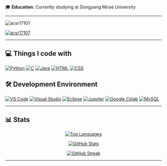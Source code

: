 🎓 **Education**: Currently studying at Dongyang Mirae University

---

<p align="left"> <img src="https://komarev.com/ghpvc/?username=acsr17107&label=Profile%20views&color=0e75b6&style=flat" alt="acsr17107" /> </p>
<p align="left"> <a href="https://github.com/ryo-ma/github-profile-trophy"><img src="https://github-profile-trophy.vercel.app/?username=acsr17107&column=4&margin-w=15&margin-h=15" alt="acsr17107" /></a> </p>

---

## 💻 Things I code with

<p align="left">
    <a href="https://www.python.org/"><img src="https://img.shields.io/badge/Python-3776AB?style=flat&logo=python&logoColor=white" alt="Python"/></a>
    <a href="https://en.wikipedia.org/wiki/C_(programming_language)"><img src="https://img.shields.io/badge/C-A8B400?style=flat&logo=c&logoColor=white" alt="C"/></a>
    <a href="https://www.java.com/"><img src="https://img.shields.io/badge/Java-007396?style=flat&logo=java&logoColor=white" alt="Java"/></a>
    <a href="https://developer.mozilla.org/en-US/docs/Web/HTML"><img src="https://img.shields.io/badge/HTML-E34F26?style=flat&logo=html5&logoColor=white" alt="HTML"/></a>
    <a href="https://developer.mozilla.org/en-US/docs/Web/CSS"><img src="https://img.shields.io/badge/CSS-1572B6?style=flat&logo=css3&logoColor=white" alt="CSS"/></a>
</p>

## 🛠️ Development Environment

<p align="left">
    <a href="https://code.visualstudio.com/"><img src="https://img.shields.io/badge/VS%20Code-007ACC?style=flat&logo=visual-studio-code&logoColor=white" alt="VS Code"/></a>
    <a href="https://visualstudio.microsoft.com/"><img src="https://img.shields.io/badge/Visual%20Studio-5C2D91?style=flat&logo=visual-studio&logoColor=white" alt="Visual Studio"/></a>
    <a href="https://www.eclipse.org/"><img src="https://img.shields.io/badge/Eclipse-2C2255?style=flat&logo=eclipse&logoColor=white" alt="Eclipse"/></a>
    <a href="https://jupyter.org/"><img src="https://img.shields.io/badge/Jupyter-F37626?style=flat&logo=jupyter&logoColor=white" alt="Jupyter"/></a>
    <a href="https://colab.research.google.com/"><img src="https://img.shields.io/badge/Google%20Colab-F9AB00?style=flat&logo=googlecolab&logoColor=white" alt="Google Colab"/></a>
    <a href="https://www.mysql.com/"><img src="https://img.shields.io/badge/MySQL-4479A1?style=flat&logo=mysql&logoColor=white" alt="MySQL"/></a>
</p>

---

## 📊 Stats

<p align="center"> 
<a href="https://github.com/acsr17107">
<img src="https://github-readme-stats.vercel.app/api/top-langs/?username=acsr17107&langs_count=8&layout=compact&theme=radical&hide_border=true&card_width=500" alt="Top Languages" /> 
</a> 
</p>

<p align="center"> 
<a href="https://github.com/acsr17107">
<img src="https://github-readme-stats.vercel.app/api?username=acsr17107&show_icons=true&include_all_commits=true&count_private=true&theme=radical&hide_border=true&card_width=500" alt="GitHub Stats" />
</a> 
</p>

<p align="center"> 
<a href="https://github.com/acsr17107">
<img src="https://github-readme-streak-stats.herokuapp.com/?user=acsr17107&theme=radical&hide_border=true&card_width=500" alt="GitHub Streak" />
</a> 
</p>

---
